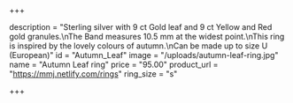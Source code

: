 +++

description = "Sterling silver with 9 ct Gold leaf and 9 ct Yellow and Red gold granules.\nThe Band measures 10.5 mm at the widest point.\nThis ring is inspired by the lovely colours of autumn.\nCan be made up to size U (European)"
id = "Autumn_Leaf"
image = "/uploads/autumn-leaf-ring.jpg"
name = "Autumn Leaf ring"
price = "95.00"
product_url = "https://mmj.netlify.com/rings"
ring_size = "s"

+++
